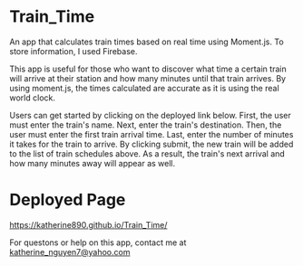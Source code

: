 # Train_Time

An app that calculates train times based on real time using Moment.js.
To store information, I used Firebase. 

This app is useful for those who want to discover what time a certain train will arrive at their station and how many minutes until that train arrives. By using moment.js, the times calculated are accurate as it is using the real world clock.

Users can get started by clicking on the deployed link below. 
First, the user must enter the train's name.
Next, enter the train's destination.
Then, the user must enter the first train arrival time.
Last, enter the number of minutes it takes for the train to arrive.
By clicking submit, the new train will be added to the list of train schedules above.
As a result, the train's next arrival and how many minutes away will appear as well.

# Deployed Page

https://katherine890.github.io/Train_Time/

For questons or help on this app, contact me at katherine_nguyen7@yahoo.com